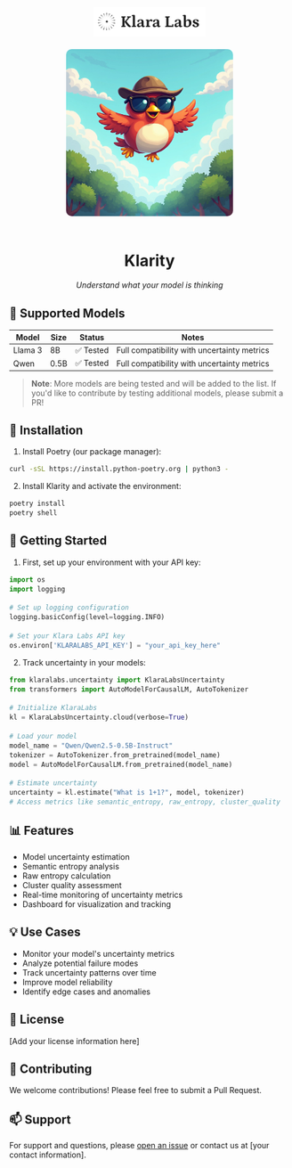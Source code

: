 <div align="center">
  <img src="assets/klaralabs.png" alt="Klara Labs" width="200"/>
  <br>
  <img src="assets/detectivebird.jpeg" alt="Mascotte" width="300" style="border-radius: 10px; margin: 20px 0;"/>

  # Klarity 

  _Understand what your model is thinking_
</div>


## 🤖 Supported Models

| Model | Size | Status | Notes |
|-------|-------|--------|--------|
| Llama 3 | 8B | ✅ Tested | Full compatibility with uncertainty metrics |
| Qwen | 0.5B | ✅ Tested | Full compatibility with uncertainty metrics |

> **Note**: More models are being tested and will be added to the list. If you'd like to contribute by testing additional models, please submit a PR!


## 🚀 Installation

1. Install Poetry (our package manager):
```bash
curl -sSL https://install.python-poetry.org | python3 -
```

2. Install Klarity and activate the environment:
```bash
poetry install
poetry shell
```

## 🔧 Getting Started

1. First, set up your environment with your API key:

```python
import os
import logging

# Set up logging configuration
logging.basicConfig(level=logging.INFO)

# Set your Klara Labs API key
os.environ['KLARALABS_API_KEY'] = "your_api_key_here"
```

2. Track uncertainty in your models:

```python
from klaralabs.uncertainty import KlaraLabsUncertainty
from transformers import AutoModelForCausalLM, AutoTokenizer

# Initialize KlaraLabs
kl = KlaraLabsUncertainty.cloud(verbose=True)

# Load your model
model_name = "Qwen/Qwen2.5-0.5B-Instruct"
tokenizer = AutoTokenizer.from_pretrained(model_name)
model = AutoModelForCausalLM.from_pretrained(model_name)

# Estimate uncertainty
uncertainty = kl.estimate("What is 1+1?", model, tokenizer)
# Access metrics like semantic_entropy, raw_entropy, cluster_quality
```

## 📊 Features

- Model uncertainty estimation
- Semantic entropy analysis
- Raw entropy calculation
- Cluster quality assessment
- Real-time monitoring of uncertainty metrics
- Dashboard for visualization and tracking

## 💡 Use Cases

- Monitor your model's uncertainty metrics
- Analyze potential failure modes
- Track uncertainty patterns over time
- Improve model reliability
- Identify edge cases and anomalies

## 📝 License

[Add your license information here]

## 🤝 Contributing

We welcome contributions! Please feel free to submit a Pull Request.

## 📫 Support

For support and questions, please [open an issue](https://github.com/yourusername/klarity/issues) or contact us at [your contact information].